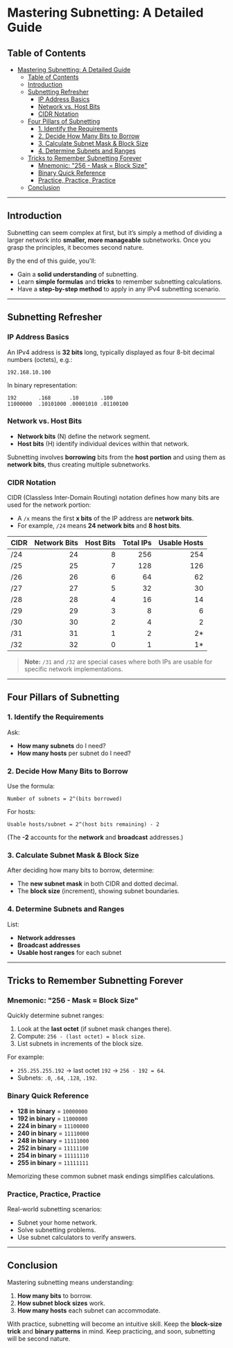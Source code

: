 # Mastering Subnetting: A Detailed Guide

## Table of Contents
- [Mastering Subnetting: A Detailed Guide](#mastering-subnetting-a-detailed-guide)
  - [Table of Contents](#table-of-contents)
  - [Introduction](#introduction)
  - [Subnetting Refresher](#subnetting-refresher)
    - [IP Address Basics](#ip-address-basics)
    - [Network vs. Host Bits](#network-vs-host-bits)
    - [CIDR Notation](#cidr-notation)
  - [Four Pillars of Subnetting](#four-pillars-of-subnetting)
    - [1. Identify the Requirements](#1-identify-the-requirements)
    - [2. Decide How Many Bits to Borrow](#2-decide-how-many-bits-to-borrow)
    - [3. Calculate Subnet Mask \& Block Size](#3-calculate-subnet-mask--block-size)
    - [4. Determine Subnets and Ranges](#4-determine-subnets-and-ranges)
  - [Tricks to Remember Subnetting Forever](#tricks-to-remember-subnetting-forever)
    - [Mnemonic: "256 - Mask = Block Size"](#mnemonic-256---mask--block-size)
    - [Binary Quick Reference](#binary-quick-reference)
    - [Practice, Practice, Practice](#practice-practice-practice)
  - [Conclusion](#conclusion)

---

## Introduction
Subnetting can seem complex at first, but it’s simply a method of dividing a larger network into **smaller, more manageable** subnetworks. Once you grasp the principles, it becomes second nature.

By the end of this guide, you'll:
- Gain a **solid understanding** of subnetting.
- Learn **simple formulas** and **tricks** to remember subnetting calculations.
- Have a **step-by-step method** to apply in any IPv4 subnetting scenario.

---

## Subnetting Refresher

### IP Address Basics
An IPv4 address is **32 bits** long, typically displayed as four 8-bit decimal numbers (octets), e.g.:
```
192.168.10.100
```
In binary representation:
```
192       .168      .10       .100
11000000  .10101000 .00001010 .01100100
```

### Network vs. Host Bits
- **Network bits** (N) define the network segment.
- **Host bits** (H) identify individual devices within that network.

Subnetting involves **borrowing** bits from the **host portion** and using them as **network bits**, thus creating multiple subnetworks.

### CIDR Notation
CIDR (Classless Inter-Domain Routing) notation defines how many bits are used for the network portion:
- A `/x` means the first **x bits** of the IP address are **network bits**.
- For example, `/24` means **24 network bits** and **8 host bits**.

| CIDR  | Network Bits | Host Bits | Total IPs | Usable Hosts |
|-------|-------------:|----------:|----------:|-------------:|
| /24   | 24           | 8         | 256       | 254          |
| /25   | 25           | 7         | 128       | 126          |
| /26   | 26           | 6         | 64        | 62           |
| /27   | 27           | 5         | 32        | 30           |
| /28   | 28           | 4         | 16        | 14           |
| /29   | 29           | 3         | 8         | 6            |
| /30   | 30           | 2         | 4         | 2            |
| /31   | 31           | 1         | 2         | 2*           |
| /32   | 32           | 0         | 1         | 1*           |

> **Note:** `/31` and `/32` are special cases where both IPs are usable for specific network implementations.

---

## Four Pillars of Subnetting

### 1. Identify the Requirements
Ask:
- **How many subnets** do I need?
- **How many hosts** per subnet do I need?

### 2. Decide How Many Bits to Borrow
Use the formula:
```
Number of subnets = 2^(bits borrowed)
```
For hosts:
```
Usable hosts/subnet = 2^(host bits remaining) - 2
```
(The **-2** accounts for the **network** and **broadcast** addresses.)

### 3. Calculate Subnet Mask & Block Size
After deciding how many bits to borrow, determine:
- The **new subnet mask** in both CIDR and dotted decimal.
- The **block size** (increment), showing subnet boundaries.

### 4. Determine Subnets and Ranges
List:
- **Network addresses**
- **Broadcast addresses**
- **Usable host ranges** for each subnet

---

## Tricks to Remember Subnetting Forever

### Mnemonic: "256 - Mask = Block Size"
Quickly determine subnet ranges:
1. Look at the **last octet** (if subnet mask changes there).
2. Compute: `256 - (last octet) = block size`.
3. List subnets in increments of the block size.

For example:
- `255.255.255.192` → last octet `192` → `256 - 192 = 64`.
- Subnets: `.0`, `.64`, `.128`, `.192`.

### Binary Quick Reference
- **128 in binary** = `10000000`
- **192 in binary** = `11000000`
- **224 in binary** = `11100000`
- **240 in binary** = `11110000`
- **248 in binary** = `11111000`
- **252 in binary** = `11111100`
- **254 in binary** = `11111110`
- **255 in binary** = `11111111`

Memorizing these common subnet mask endings simplifies calculations.

### Practice, Practice, Practice
Real-world subnetting scenarios:
- Subnet your home network.
- Solve subnetting problems.
- Use subnet calculators to verify answers.

---

## Conclusion
Mastering subnetting means understanding:
1. **How many bits** to borrow.
2. **How subnet block sizes** work.
3. **How many hosts** each subnet can accommodate.

With practice, subnetting will become an intuitive skill. Keep the **block-size trick** and **binary patterns** in mind. Keep practicing, and soon, subnetting will be second nature.
